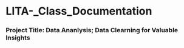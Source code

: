 # LITA-_Class_Documentation
### Project Title: Data Ananlysis; Data Clearning for Valuable Insights
